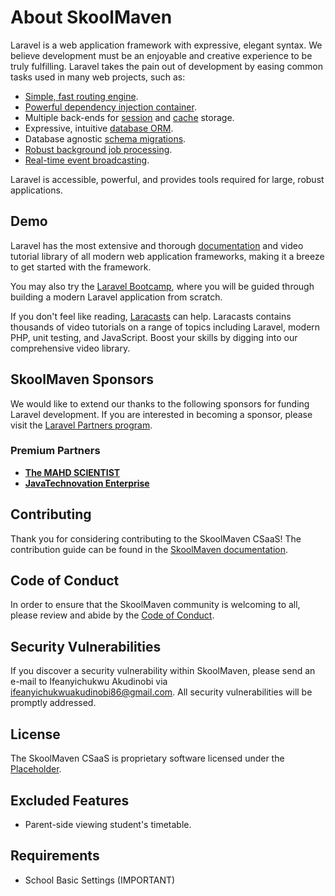 # About SkoolMaven

Laravel is a web application framework with expressive, elegant syntax. We believe development must be an enjoyable and creative experience to be truly fulfilling. Laravel takes the pain out of development by easing common tasks used in many web projects, such as:

- [Simple, fast routing engine](https://laravel.com/docs/routing).
- [Powerful dependency injection container](https://laravel.com/docs/container).
- Multiple back-ends for [session](https://laravel.com/docs/session) and [cache](https://laravel.com/docs/cache) storage.
- Expressive, intuitive [database ORM](https://laravel.com/docs/eloquent).
- Database agnostic [schema migrations](https://laravel.com/docs/migrations).
- [Robust background job processing](https://laravel.com/docs/queues).
- [Real-time event broadcasting](https://laravel.com/docs/broadcasting).

Laravel is accessible, powerful, and provides tools required for large, robust applications.

## Demo

Laravel has the most extensive and thorough [documentation](https://laravel.com/docs) and video tutorial library of all modern web application frameworks, making it a breeze to get started with the framework.

You may also try the [Laravel Bootcamp](https://bootcamp.laravel.com), where you will be guided through building a modern Laravel application from scratch.

If you don't feel like reading, [Laracasts](https://laracasts.com) can help. Laracasts contains thousands of video tutorials on a range of topics including Laravel, modern PHP, unit testing, and JavaScript. Boost your skills by digging into our comprehensive video library.

## SkoolMaven Sponsors

We would like to extend our thanks to the following sponsors for funding Laravel development. If you are interested in becoming a sponsor, please visit the [Laravel Partners program](https://partners.laravel.com).

### Premium Partners

- **[The MAHD SCIENTIST](https://github.com/themahdscientist)**
- **[JavaTechnovation Enterprise](https://github.com/javatechnovation)**

## Contributing

Thank you for considering contributing to the SkoolMaven CSaaS! The contribution guide can be found in the [SkoolMaven documentation](https://skoolmaven.com/docs/contributions).

## Code of Conduct

In order to ensure that the SkoolMaven community is welcoming to all, please review and abide by the [Code of Conduct](https://skoolmaven.com/docs/contributions#code-of-conduct).

## Security Vulnerabilities

If you discover a security vulnerability within SkoolMaven, please send an e-mail to Ifeanyichukwu Akudinobi via [ifeanyichukwuakudinobi86@gmail.com](mailto:ifeanyichukwuakudinobi86@gmail.com). All security vulnerabilities will be promptly addressed.

## License

The SkoolMaven CSaaS is proprietary software licensed under the [Placeholder](placeholder).

## Excluded Features

- Parent-side viewing student's timetable.

## Requirements

- School Basic Settings (IMPORTANT)
